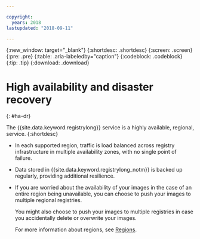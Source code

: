 ```yaml
---

copyright:
  years: 2018
lastupdated: "2018-09-11"

---
```


{:new_window: target="_blank"}
{:shortdesc: .shortdesc}
{:screen: .screen}
{:pre: .pre}
{:table: .aria-labeledby="caption"}
{:codeblock: .codeblock}
{:tip: .tip}
{:download: .download}



# High availability and disaster recovery
{: #ha-dr}

The {{site.data.keyword.registrylong}} service is a highly available, regional, service.
{:shortdesc}

* In each supported region, traffic is load balanced across registry infrastructure in multiple availability zones, with no single point of failure.

* Data stored in {{site.data.keyword.registrylong_notm}} is backed up regularly, providing additional resilience.

* If you are worried about the availability of your images in the case of an entire region being unavailable, you can choose to push your images to multiple regional registries. 
  
  You might also choose to push your images to multiple registries in case you accidentally delete or overwrite your images.

  For more information about regions, see [Regions](/docs/services/Registry/registry_overview.html#registry_regions).
